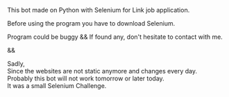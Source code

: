 
This bot made on Python with Selenium for Link job application.

Before using the program you have to download Selenium.

Program could be buggy && If found any, don't hesitate to contact with me.

&&

Sadly,  
Since the websites are not static anymore and changes every day.  
Probably this bot will not work tomorrow or later today.  
It was a small Selenium Challenge.